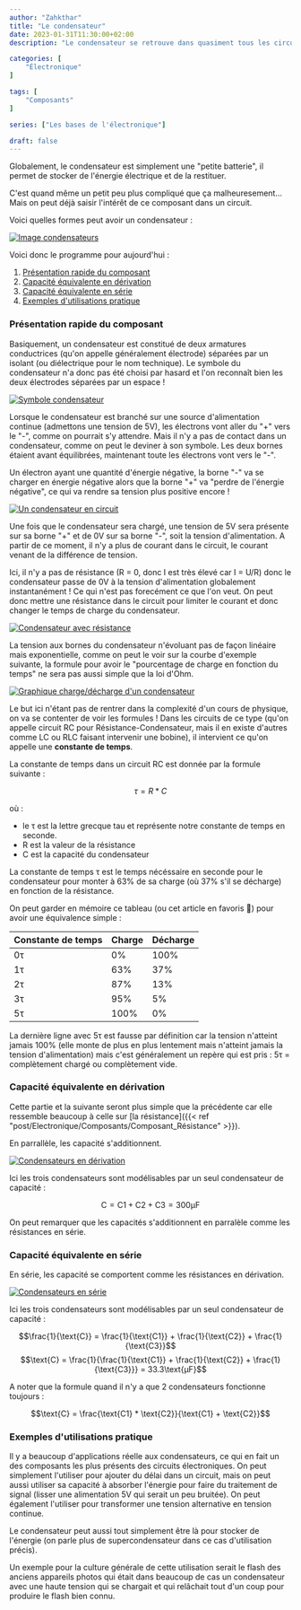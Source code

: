 ```yaml
---
author: "Zahkthar"
title: "Le condensateur"
date: 2023-01-31T11:30:00+02:00
description: "Le condensateur se retrouve dans quasiment tous les circuits, pourquoi ? Rappels et formules au programme !"

categories: [
    "Électronique"
]

tags: [
    "Composants"
]

series: ["Les bases de l'électronique"]

draft: false
---
```


Globalement, le condensateur est simplement une "petite batterie", il permet de stocker de l'énergie électrique et de la restituer.

C'est quand même un petit peu plus compliqué que ça malheuresement... Mais on peut déjà saisir l'intérêt de ce composant dans un circuit.

Voici quelles formes peut avoir un condensateur :

[![Image condensateurs](https://upload.wikimedia.org/wikipedia/commons/b/b9/Capacitors_%287189597135%29.jpg#center "Condensateurs électrochimiques")](https://upload.wikimedia.org/wikipedia/commons/b/b9/Capacitors_%287189597135%29.jpg)

Voici donc le programme pour aujourd'hui :
1. [Présentation rapide du composant](#présentation-rapide-du-composant)
3. [Capacité équivalente en dérivation](#capacité-équivalente-en-dérivation)
2. [Capacité équivalente en série](#capacité-équivalente-en-série)
4. [Exemples d'utilisations pratique](#exemples-dutilisations-pratique)

### Présentation rapide du composant

Basiquement, un condensateur est constitué de deux armatures conductrices (qu'on appelle généralement électrode) séparées par un isolant (ou diélectrique pour le nom technique). Le symbole du condensateur n'a donc pas été choisi par hasard et l'on reconnaît bien les deux électrodes séparées par un espace !

[![Symbole condensateur](https://upload.wikimedia.org/wikipedia/commons/c/c5/Symbole_condensateur.png#center "Condensateurs électrochimiques")](https://upload.wikimedia.org/wikipedia/commons/c/c5/Symbole_condensateur.png)

Lorsque le condensateur est branché sur une source d'alimentation continue (admettons une tension de 5V), les électrons vont aller du "+" vers le "-", comme on pourrait s'y attendre. Mais il n'y a pas de contact dans un condensateur, comme on peut le deviner à son symbole. Les deux bornes étaient avant équilibrées, maintenant toute les électrons vont vers le "-".

Un électron ayant une quantité d'énergie négative, la borne "-" va se charger en énergie négative alors que la borne "+" va "perdre de l'énergie négative", ce qui va rendre sa tension plus positive encore !

[![Un condensateur en circuit](/res/images/Electronique/Composants/Condensateur/CondensateurEnCircuit.png#center "Condensateur en circuit")](/res/images/Electronique/Composants/Condensateur/CondensateurEnCircuit.png#center)

Une fois que le condensateur sera chargé, une tension de 5V sera présente sur sa borne "+" et de 0V sur sa borne "-", soit la tension d'alimentation. A partir de ce moment, il n'y a plus de courant dans le circuit, le courant venant de la différence de tension.

Ici, il n'y a pas de résistance (R = 0, donc I est très élevé car I = U/R) donc le condensateur passe de 0V à la tension d'alimentation globalement instantanément ! Ce qui n'est pas forecément ce que l'on veut. On peut donc mettre une résistance dans le circuit pour limiter le courant et donc changer le temps de charge du condensateur.

[![Condensateur avec résistance](/res/images/Electronique/Composants/Condensateur/CondensateurResistanceCircuit.png#center "Condensateur et résistance en circuit")](/res/images/Electronique/Composants/Condensateur/CondensateurResistanceCircuit.png#center)

La tension aux bornes du condensateur n'évoluant pas de façon linéaire mais exponentielle, comme on peut le voir sur la courbe d'exemple suivante, la formule pour avoir le "pourcentage de charge en fonction du temps" ne sera pas aussi simple que la loi d'Ohm.

[![Graphique charge/décharge d'un condensateur](https://upload.wikimedia.org/wikipedia/commons/3/36/Charge_et_d%C3%A9charge_d%27un_condensateur.svg "Graphique charge/décharge d'un condensateur")](https://upload.wikimedia.org/wikipedia/commons/3/36/Charge_et_d%C3%A9charge_d%27un_condensateur.svg)

Le but ici n'étant pas de rentrer dans la complexité d'un cours de physique, on va se contenter de voir les formules ! Dans les circuits de ce type (qu'on appelle circuit RC pour Résistance-Condensateur, mais il en existe d'autres comme LC ou RLC faisant intervenir une bobine), il intervient ce qu'on appelle une **constante de temps**.

La constante de temps dans un circuit RC est donnée par la formule suivante : 

$$τ = R*C$$

où :
- le τ est la lettre grecque tau et représente notre constante de temps en seconde.
- R est la valeur de la résistance
- C est la capacité du condensateur

La constante de temps τ est le temps nécéssaire en seconde pour le condensateur pour monter à 63% de sa charge (où 37% s'il se décharge) en fonction de la résistance.

On peut garder en mémoire ce tableau (ou cet article en favoris 👀) pour avoir une équivalence simple :

| Constante de temps | Charge | Décharge |
|--------------------|--------|----------|
| 0τ                 | 0%     | 100%     |
| 1τ                 | 63%    | 37%      |
| 2τ                 | 87%    | 13%      |
| 3τ                 | 95%    | 5%       |
| 5τ                 | 100%   | 0%       |

La dernière ligne avec 5τ est fausse par définition car la tension n'atteint jamais 100% (elle monte de plus en plus lentement mais n'atteint jamais la tension d'alimentation) mais c'est généralement un repère qui est pris : 5τ = complètement chargé ou complètement vide.


### Capacité équivalente en dérivation

Cette partie et la suivante seront plus simple que la précédente car elle ressemble beaucoup à celle sur [la résistance]({{< ref "post/Electronique/Composants/Composant_Résistance" >}}).

En parrallèle, les capacité s'additionnent.

[![Condensateurs en dérivation](/res/images/Electronique/Composants/Condensateur/CondensateursDerivation.png#center "Condensateurs en dérivation")](/res/images/Electronique/Composants/Condensateur/CondensateursDerivation.png#center)

Ici les trois condensateurs sont modélisables par un seul condensateur de capacité :

$$\text{C} = \text{C1} + \text{C2} + \text{C3} = 300\text{µF}$$

On peut remarquer que les capacités s'additionnent en parralèle comme les résistances en série.

### Capacité équivalente en série

En série, les capacité se comportent comme les résistances en dérivation.

[![Condensateurs en série](/res/images/Electronique/Composants/Condensateur/CondensateursSerie.png#center "Condensateurs en série")](/res/images/Electronique/Composants/Condensateur/CondensateursSerie.png#center)

Ici les trois condensateurs sont modélisables par un seul condensateur de capacité :

$$\frac{1}{\text{C}} = \frac{1}{\text{C1}} + \frac{1}{\text{C2}} + \frac{1}{\text{C3}}$$
$$\text{C} = \frac{1}{\frac{1}{\text{C1}} + \frac{1}{\text{C2}} + \frac{1}{\text{C3}}} = 33.3\text{µF}$$

A noter que la formule quand il n'y a que 2 condensateurs fonctionne toujours :

$$\text{C} = \frac{\text{C1} * \text{C2}}{\text{C1} + \text{C2}}$$

### Exemples d'utilisations pratique

Il y a beaucoup d'applications réelle aux condensateurs, ce qui en fait un des composants les plus présents des circuits électroniques. On peut simplement l'utiliser pour ajouter du délai dans un circuit, mais on peut aussi utiliser sa capacité à absorber l'énergie pour faire du traitement de signal (lisser une alimentation 5V qui serait un peu bruitée). On peut également l'utiliser pour transformer une tension alternative en tension continue.

Le condensateur peut aussi tout simplement être là pour stocker de l'énergie (on parle plus de supercondensateur dans ce cas d'utilisation précis).

Un exemple pour la culture générale de cette utilisation serait le flash des anciens appareils photos qui était dans beaucoup de cas un condensateur avec une haute tension qui se chargait et qui relâchait tout d'un coup pour produire le flash bien connu.

&nbsp;